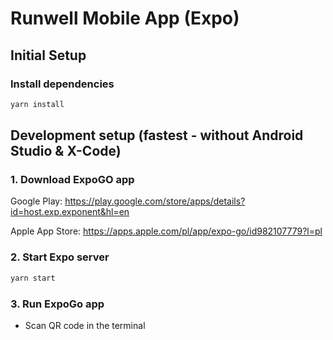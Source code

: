 # Runwell Mobile App (Expo)

## Initial Setup

### Install dependencies

```sh
yarn install
```

## Development setup (fastest - without Android Studio & X-Code)

### 1. Download ExpoGO app

Google Play:
https://play.google.com/store/apps/details?id=host.exp.exponent&hl=en

Apple App Store:
https://apps.apple.com/pl/app/expo-go/id982107779?l=pl

### 2. Start Expo server

```sh
yarn start
```

### 3. Run ExpoGo app

- Scan QR code in the terminal
